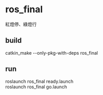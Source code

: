 # ros_final
紅燈停、綠燈行

## build
catkin_make --only-pkg-with-deps ros_final  

## run
roslaunch ros_final ready.launch  
roslaunch ros_final go.launch
